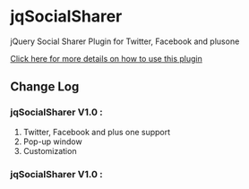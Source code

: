 jqSocialSharer
==============

jQuery Social Sharer Plugin for Twitter, Facebook and plusone

<a href="http://code-tricks.com/customized-jquery-social-sharing-pop-up-window/" title="Customized jQuery Social Sharing Pop-up Window">Click here for more details on how to use this plugin</a>

<h2>Change Log</h2>

<h3>jqSocialSharer V1.0 : </h3>

<ol>
<li>Twitter, Facebook and plus one support</li>
<li>Pop-up window</li>
<li>Customization</li>
</ol>


<h3>jqSocialSharer V1.0 : </h3>
